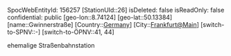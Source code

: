 ﻿---
location: [50.13384,8.74124]
type: Station
tags:
- geo/Station

---
SpocWebEntityId: 156257
[StationUId::26]
isDeleted: false
isReadOnly: false
confidential: public
[geo-lon::8.74124]
[geo-lat::50.13384]
[name::Gwinnerstraße]
[Country::[Germany](geo/Continent/Europe/Germany.md)]
[City::[Frankfurt@Main](geo/Continent/Europe/Germany/Hessen/Frankfurt@Main.md)]
[switch-to-SPNV::-]
[switch-to-ÖPNV::41, 44]

ehemalige Straßenbahnstation
